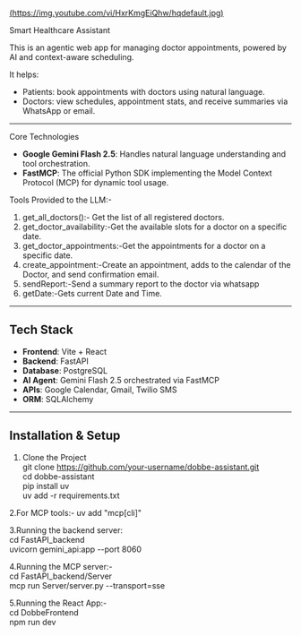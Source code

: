 [(https://img.youtube.com/vi/HxrKmgEiQhw/hqdefault.jpg)](https://www.youtube.com/watch?v=HxrKmgEiQhw)


Smart Healthcare Assistant

This is an agentic web app for managing doctor appointments, powered by AI and context-aware scheduling.

It helps:
- Patients: book appointments with doctors using natural language.
- Doctors: view schedules, appointment stats, and receive summaries via WhatsApp or email.

---

Core Technologies

- **Google Gemini Flash 2.5**: Handles natural language understanding and tool orchestration.
- **FastMCP**: The official Python SDK implementing the Model Context Protocol (MCP) for dynamic tool usage.

Tools Provided to the LLM:-

1. get_all_doctors():- Get the list of all registered doctors.
2. get_doctor_availability:-Get the available slots for a doctor on a specific date.
3. get_doctor_appointments:-Get the appointments for a doctor on a specific date.
4. create_appointment:-Create an appointment, adds to the calendar of the Doctor, and send confirmation email.
5. sendReport:-Send a summary report to the doctor via whatsapp
6. getDate:-Gets current Date and Time.

---

##  Tech Stack

- **Frontend**: Vite + React
- **Backend**: FastAPI
- **Database**: PostgreSQL
- **AI Agent**: Gemini Flash 2.5 orchestrated via FastMCP
- **APIs**: Google Calendar, Gmail, Twilio SMS
- **ORM**: SQLAlchemy

---

##  Installation & Setup  

1. Clone the Project  
git clone https://github.com/your-username/dobbe-assistant.git  
cd dobbe-assistant  
pip install uv  
uv add -r requirements.txt  

2.For MCP tools:-
uv add "mcp[cli]"
  
3.Running the backend server:  
cd FastAPI_backend  
uvicorn gemini_api:app --port 8060  
  
4.Running the MCP server:-  
cd FastAPI_backend/Server  
mcp run Server/server.py --transport=sse  
  
5.Running the React App:-  
cd DobbeFrontend  
npm run dev


